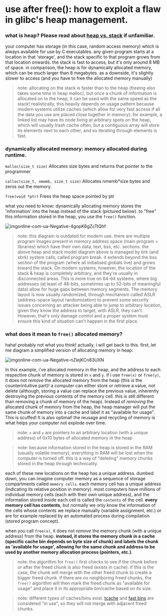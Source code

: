 # use after free(): how to exploit a flaw in glibc's heap management.

### what is heap? Please read about [heap vs. stack](https://www.geeksforgeeks.org/stack-vs-heap-memory-allocation/) if unfamiliar. 
your computer has storage (in this case, random access memory) which is always available for use by C executables. 
any given program starts at a location in that 'storage', and the stack specific to that program grows from that location onwards. 
the stack is fast to access, but it's only around 8 MB of space. in comparison, the heap is for dynamically allocated memory,
which can be much larger than 8 megabytes. as a downside, it's slightly slower to access (and you have to free the allocated memory manually)

> note: allocating on the stack is faster than to the heap (freeing also takes some time in heap malloc), but once a chunk of information is allocated on to the heap, it can be used with the same speed as the stack! realistically, this heavily depends on usage pattern because modern systems utilize caches (which allow for very fast access if all the data you use are placed close together in memory). for example, a linked list may have its node living at arbitrary spots on the heap, which will usually trash cache often, but a contiguous array will store its elements next to each other, and so iterating through elements is fast.


### dynamically allocated memory: memory allocated during runtime. 

`malloc(size_t size)` Allocates size bytes and returns that pointer to the programmer

`calloc(size_t, nmemb, size_t size)` Allocates nmemb*size bytes and zeros out the memory.

`free(void *ptr)` Frees the heap space pointed by ptr

what you need to know: dynamically allocating memory stores the 'information' into the heap instead of the stack (pictured below). to "free" this information stored in the heap, you use the `free()` function.

![imgonline-com-ua-Negative-4gopK6gZcTtQhf](https://user-images.githubusercontent.com/114739901/201462030-bd1b09a0-2615-4823-aeaf-5b010e4077ab.jpg)

> note: this diagram is outdated for modern use. there are multiple program images present in memory address space (main program + libraries) which have their own data, text, bss, etc. sections. the above heap and stack model diagram above is managed by brk (and sbrk) system calls, called program break. it extends beyond the bss section of the program (where all initialised globals live) and grows toward the stack. On modern systems, however, the location of the stack & heap is completely arbitrary, and they're usually in disconnected areas. This is more true on 64-bit systems, where big addresses  (at least of 48-bits, sometimes up to 52-bits of meaningful data) allow for huge gaps between memory segments. The memory layout is now usually randomized, through mechanism called ASLR (address-space layout randomization) to prevent some security issues concerning an attacker being able to jump to arbitrary location, given they know the address to target, with ASLR, they can't. However, that's only damage control and a proper system must ensure this kind of situation can't happen in the first place.


### what does it mean to `free()` allocated memory?
haha! probably not what you think! actually, i will get back to this. first, let me diagram a simplified version of allocating memory in heap:

![imgonline-com-ua-Negative-nZlejKCn83UXN](https://user-images.githubusercontent.com/114739901/201462075-3fa59d9f-0164-440e-bd15-5cb12e2a6f49.jpg)

In this example, i've allocated memory in the heap, and the address to each respective chunk of memory is stored in `x` and `y`. if i use `free(x)` or `free(y)`, it does not _remove_ the allocated memory from the heap (this is the counterintuitive part)! a computer can either store or retrieve a value, not delete (although, storing a value can replace the previous value, inherently destroying the previous contents of the memory cell. this is still different than removing a chunk of memory of the heap). Instead of _removing_ the allocated chunk of memory from the heap, the heap manager will put the same chunk of memory into a cache and label it as "available for usage". This is scuffed! It is also optimal! the reusage and recycling of memory is what helps your computer not explode over time.

> note: `x` and `y` are pointers to an arbitrary location (with a unique address) of 0x10 bytes of allocated memory in the heap

> note: because information stored in the heap is stored in the RAM (usually volatile memory), everything in RAM will be lost when the computer is turned off. this is a way of "deleting" memory chunks stored in the heap through technicality. 

each of these new locations on the heap has a unique address. dumbed down, you can imagine computer memory as a sequence of storage compartments called `memory cells`. each memory cell has a unique address (indicating its relative position in memory). most computers have millions of individual memory cells (each with their own unique address), and the information stored inside each cell is called the `contents` of the cell. **every memory cell has contents**, but normally we only know the information of the cells whose contents we replace manually (variable assignment, etc.) or are for example replaced by an automated process during compilation (stored program concept). 

when you call `free(x)`, it does not _remove_ the memory chunk (with a unique address) from the heap. **instead, it stores the memory chunk in a cache (specific cache bin depends on byte size of chunk) and labels the chunk as 'available for usage', allowing for the same chunk and address to be used by another memory allocation process (pointers, etc.)**.

> note: the algorithm for `free()` first checks to see if the chunk before _or_ after the freed chunk is also freed (exists in cache). if this is the case, the chunk will merge with the other freed chunk to create a bigger freed chunk. if there are no neighboring freed chunks, the `free()` algorithm will then mark the freed chunk as "available for usage" and place it in its appropriate bin/cache based on its size.

> note: different types of caches/bins exist. [tcache](https://sourceware.org/glibc/wiki/MallocInternals#Thread_Local_Cache_.28tcache.29) and [fast bins](https://sourceware.org/glibc/wiki/MallocInternals#Arenas_and_Heaps) are considered "in use", so they will not merge with adjacent freed chunks. 


